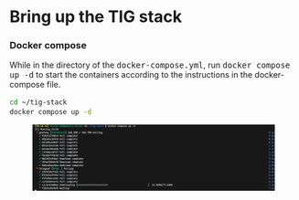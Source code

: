 # Bring up the TIG stack

### Docker compose

While in the directory of the <kbd>docker-compose.yml</kbd>, run <kbd>docker compose up -d</kbd> to start the containers according to the instructions in the docker-compose file.

```bash
cd ~/tig-stack
docker compose up -d
```

<div data-full-width="true"><figure><img src="../../.gitbook/assets/image (93).png" alt=""><figcaption></figcaption></figure></div>

